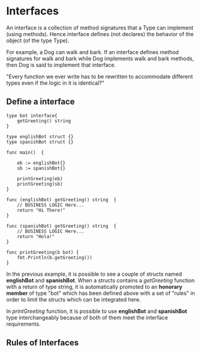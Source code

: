 # Interfaces

An interface is a collection of method signatures that a Type can implement (using methods). Hence interface defines (not declares) the behavior of the object (of the type Type).

For example, a Dog can walk and bark. If an interface defines method signatures for walk and bark while Dog implements walk and bark methods, then Dog is said to implement that interface.

"Every function we ever write has to be rewritten to accommodate different types even if the logic in it is identical?"

## Define a interface

```$bash
type bot interface{
	getGreeting() string
}

type englishBot struct {}
type spanishBot struct {}

func main()  {

	eb := englishBot{}
	sb := spanishBot{}

	printGreeting(eb)
	printGreeting(sb)
}

func (englishBot) getGreeting() string  {
	// BUSINESS LOGIC Here...
	return "Hi There!"
}

func (spanishBot) getGreeting() string  {
	// BUSINESS LOGIC Here...
	return "Hola!"
}

func printGreeting(b bot) {
	fmt.Println(b.getGreeting())
}
```

In the previous example, it is possible to see a couple of structs named **englishBot** and **spanishBot**. When a structs contains a _getGreeting_ function with a return of type string, it is automatically promoted to an **honorary member** of type "bot" which has been defined above with a set of "rules" in order to limit the structs which can be integrated here.

In _printGreeting_ function, it is possible to use **englishBot** and **spanishBot** type interchangeably because of both of them meet the interface requirements.

## Rules of Interfaces

